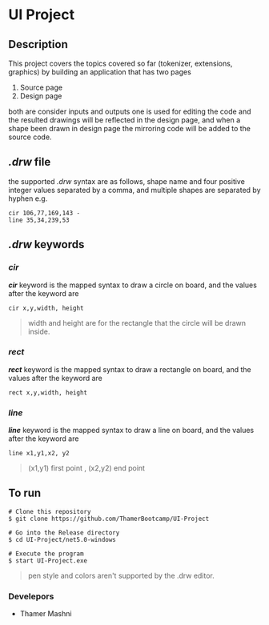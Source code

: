 # UI Project 

## Description 
This project covers the topics covered so far (tokenizer, extensions, graphics) 
by building an application that has two pages
 1. Source page
 2. Design page
 
 both are consider inputs and outputs
one is used for editing the code and the resulted drawings will be reflected in the design page, and when a shape been drawn in design page the mirroring code will be added to the source code.


 ## *.drw* file
the supported *.drw* syntax are as follows, shape name and four positive integer values separated by a comma, and multiple shapes are separated by hyphen e.g. 
	

    cir 106,77,169,143 - 
    line 35,34,239,53

## *.drw* keywords 
### *cir* 
***cir*** keyword is the mapped syntax to draw a circle on board, and the values after the keyword are
	
    cir x,y,width, height  
  

> width and height are for the rectangle that the circle will be drawn inside.
### *rect* 
***rect*** keyword is the mapped syntax to draw a rectangle on board, and the values after the keyword are
	
    rect x,y,width, height  
  

### *line* 
***line*** keyword is the mapped syntax to draw a line on board, and the values after the keyword are
	
    line x1,y1,x2, y2
 

> (x1,y1) first point , (x2,y2) end point 


## To run 
    # Clone this repository
    $ git clone https://github.com/ThamerBootcamp/UI-Project
    
    # Go into the Release directory
	$ cd UI-Project/net5.0-windows
    
    # Execute the program
    $ start UI-Project.exe
   > pen style and colors aren't supported by the .drw editor.




### Develepors 
 - Thamer Mashni
